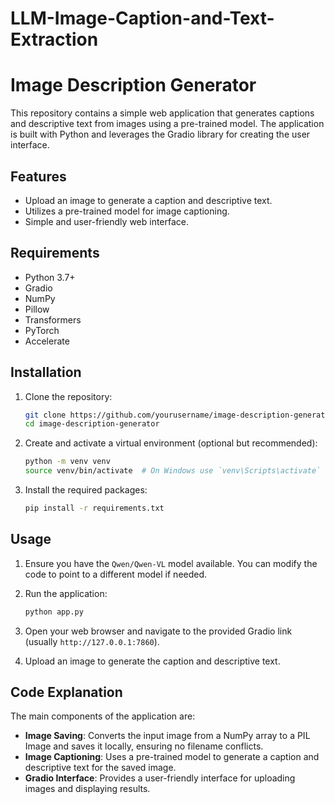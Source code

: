 # LLM-Image-Caption-and-Text-Extraction

# Image Description Generator

This repository contains a simple web application that generates captions and descriptive text from images using a pre-trained model. The application is built with Python and leverages the Gradio library for creating the user interface.

## Features

- Upload an image to generate a caption and descriptive text.
- Utilizes a pre-trained model for image captioning.
- Simple and user-friendly web interface.

## Requirements

- Python 3.7+
- Gradio
- NumPy
- Pillow
- Transformers
- PyTorch
- Accelerate

## Installation

1. Clone the repository:
    ```bash
    git clone https://github.com/yourusername/image-description-generator.git
    cd image-description-generator
    ```

2. Create and activate a virtual environment (optional but recommended):
    ```bash
    python -m venv venv
    source venv/bin/activate  # On Windows use `venv\Scripts\activate`
    ```

3. Install the required packages:
    ```bash
    pip install -r requirements.txt
    ```

## Usage

1. Ensure you have the `Qwen/Qwen-VL` model available. You can modify the code to point to a different model if needed.

2. Run the application:
    ```bash
    python app.py
    ```

3. Open your web browser and navigate to the provided Gradio link (usually `http://127.0.0.1:7860`).

4. Upload an image to generate the caption and descriptive text.

## Code Explanation

The main components of the application are:

- **Image Saving**: Converts the input image from a NumPy array to a PIL Image and saves it locally, ensuring no filename conflicts.
- **Image Captioning**: Uses a pre-trained model to generate a caption and descriptive text for the saved image.
- **Gradio Interface**: Provides a user-friendly interface for uploading images and displaying results.

